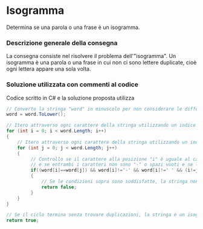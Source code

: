 # Isogramma
Determina se una parola o una frase è un isogramma.

### Descrizione generale della consegna
La consegna consiste nel risolvere il problema dell'"isogramma". Un isogramma è una parola o una frase in cui non ci sono lettere duplicate, cioè ogni lettera appare una sola volta. 

### Soluzione utilizzata con commenti al codice

Codice scritto in C# e la soluzione proposta utilizza


```csharp 
// Converto la stringa "word" in minuscolo per non considerare le differenze tra lettere maiuscole e minuscole
word = word.ToLower();

// Itero attraverso ogni carattere della stringa utilizzando un indice "i"
for (int i = 0; i < word.Length; i++)
{
    // Itero attraverso ogni carattere della stringa utilizzando un indice "j"
    for (int j = 0; j < word.Length; j++)
    {
         // Controllo se il carattere alla posizione "i" è uguale al carattere alla posizione "j"
         // e se entrambi i caratteri non sono "-" o spazi vuoti e se le posizioni "i" e "j" non sono uguali
         if((word[i]==word[j]) && word[i]!='-' && word[i]!=' ' && (i!=j))
         {
             // Se le condizioni sopra sono soddisfatte, la stringa non è un isogramma, quindi restituisco false
             return false;
         }
    }
}

// Se il ciclo termina senza trovare duplicazioni, la stringa è un isogramma, quindi restituisco true
return true;

```




